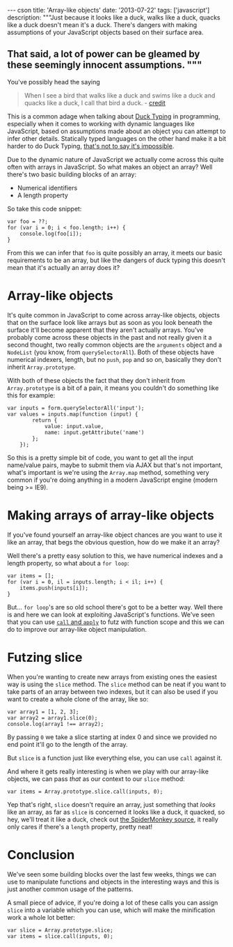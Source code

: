 --- cson
title: 'Array-like objects'
date: '2013-07-22'
tags: ['javascript']
description: """Just because it looks like a duck, walks like a duck, quacks like a duck doesn't mean it's a duck. There's dangers with making assumptions of your JavaScript objects based on their surface area.

That said, a lot of power can be gleamed by these seemingly innocent assumptions.
"""
---

You've possibly head the saying

> When I see a bird that walks like a duck and swims like a duck and quacks like a duck, I call that bird a duck. - [credit](http://books.google.com/books?id=j7zds6xx7S0C&pg=PA68&dq=%22james+Riley%22+OR+%22James+Whitcomb+Riley%22+bird++duck&num=100)

This is a common adage when talking about [Duck Typing](http://en.wikipedia.org/wiki/Duck_typing) in programming, especially when it comes to working with dynamic languages like JavaScript, based on assumptions made about an object you can attempt to infer other details. Statically typed languages on the other hand make it a bit harder to do Duck Typing, [that's not to say it's impossible](http://blogs.bartdesmet.net/blogs/bart/archive/2008/11/10/introducing-the-c-ducktaper-bridging-the-dynamic-world-with-the-static-world.aspx).

Due to the dynamic nature of JavaScript we actually come across this quite often with arrays in JavaScript. So what makes an object an array? Well there's two basic building blocks of an array:

* Numerical identifiers
* A length property

So take this code snippet:

    var foo = ??;
    for (var i = 0; i < foo.length; i++) {
        console.log(foo[i]);
    }

From this we can infer that `foo` is quite possibly an array, it meets our basic requirements to be an array, but like the dangers of duck typing this doesn't mean that it's actually an array does it?

# Array-like objects

It's quite common in JavaScript to come across array-like objects, objects that on the surface look like arrays but as soon as you look beneath the surface it'll become apparent that they aren't actually arrays. You've probably come across these objects in the past and not really given it a second thought, two really common objects are the `arguments` object and a `NodeList` (you know, from `querySelectorAll`). Both of these objects have numerical indexers, length, but no `push`, `pop` and so on, basically they don't inherit `Array.prototype`.

With both of these objects the fact that they don't inherit from `Array.prototype` is a bit of a pain, it means you couldn't do something like this for example:

    var inputs = form.querySelectorAll('input');
    var values = inputs.map(function (input) {
            return {
                value: input.value,
                name: input.getAttribute('name')
            };
        });

So this is a pretty simple bit of code, you want to get all the input name/value pairs, maybe to submit them via AJAX but that's not important, what's important is we're using the `Array.map` method, something very common if you're doing anything in a modern JavaScript engine (modern being >= IE9).

# Making arrays of array-like objects

If you've found yourself an array-like object chances are you want to use it like an array, that begs the obvious question, how do we make it an array?

Well there's a pretty easy solution to this, we have numerical indexes and a length property, so what about a `for loop`:

    var items = [];
    for (var i = 0, il = inputs.length; i < il; i++) {
        items.push(inputs[i]);
    }

But... `for loop`'s are so old school there's got to be a better way. Well there is and here we can look at exploiting JavaScript's functions. We've seen that you can use [`call` and `apply`](/posts/2013-07-04-javascript-call-and-apply.html) to futz with function scope and this we can do to improve our array-like object manipulation.

# Futzing slice

When you're wanting to create new arrays from existing ones the easiest way is using the `slice` method. The `slice` method can be neat if you want to take parts of an array between two indexes, but it can also be used if you want to create a whole clone of the array, like so:

    var array1 = [1, 2, 3];
    var array2 = array1.slice(0);
    console.log(array1 !== array2);

By passing `0` we take a slice starting at index 0 and since we provided no end point it'll go to the length of the array.

But `slice` is a function just like everything else, you can use `call` against it.

And where it gets really interesting is when we play with our array-like objects, we can pass _that_ as our context to our `slice` method:

    var items = Array.prototype.slice.call(inputs, 0);

Yep that's right, `slice` doesn't require an array, just something that _looks_ like an array, as far as `slice` is concerned it looks like a duck, it quacked, so hey, we'll treat it like a duck, check out [the SpiderMonkey source](http://hg.mozilla.org/mozilla-central/file/2268ff80683a/js/src/jsarray.cpp#l2536), it really only cares if there's a `length` property, pretty neat!

# Conclusion

We've seen some building blocks over the last few weeks, things we can use to manipulate functions and objects in the interesting ways and this is just another common usage of the patterns.

A small piece of advice, if you're doing a lot of these calls you can assign `slice` into a variable which you can use, which will make the minification work a whole lot better:

    var slice = Array.prototype.slice;
    var items = slice.call(inputs, 0);